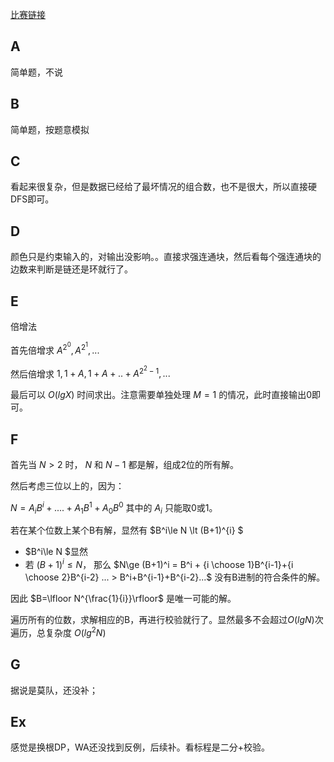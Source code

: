 [比赛链接](https://atcoder.jp/contests/abc293)

## A

简单题，不说

## B

简单题，按题意模拟

## C

看起来很复杂，但是数据已经给了最坏情况的组合数，也不是很大，所以直接硬DFS即可。

## D

颜色只是约束输入的，对输出没影响。。直接求强连通块，然后看每个强连通块的边数来判断是链还是环就行了。

## E

倍增法

首先倍增求 $A^{2^0}, A^{2^1}, ...$

然后倍增求 $1, 1+A, 1+A+..+A^{2^2-1}, ...$

最后可以 $O(lgX)$ 时间求出。注意需要单独处理 $M=1$ 的情况，此时直接输出0即可。

## F

首先当 $N>2$ 时， $N$ 和 $N-1$ 都是解，组成2位的所有解。

然后考虑三位以上的，因为：

$N = A_iB^i+....+A_1B^1+A_0B^0$ 其中的 $A_i$ 只能取0或1。

若在某个位数上某个B有解，显然有 $B^i\le N \lt (B+1)^{i} $

* $B^i\le N $显然
* 若 $(B+1)^i\le N$， 那么 $N\ge (B+1)^i = B^i + {i \choose 1}B^{i-1}+{i \choose 2}B^{i-2} ... > B^i+B^{i-1}+B^{i-2}...$ 没有B进制的符合条件的解。

因此 $B=\lfloor N^{\frac{1}{i}}\rfloor$ 是唯一可能的解。

遍历所有的位数，求解相应的B，再进行校验就行了。显然最多不会超过$O(lgN)$次遍历，总复杂度 $O(lg^2N)$

## G

据说是莫队，还没补；

## Ex

感觉是换根DP，WA还没找到反例，后续补。看标程是二分+校验。